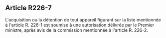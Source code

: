 Article R226-7
----
L'acquisition ou la détention de tout appareil figurant sur la liste mentionnée
à l'article R. 226-1 est soumise à une autorisation délivrée par le Premier
ministre, après avis de la commission mentionnée à l'article R. 226-2.
